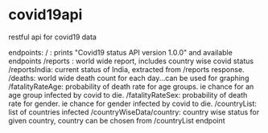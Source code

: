 # covid19api
restful api for covid19 data

endpoints:
/ : prints "Covid19 status API version 1.0.0" and available endpoints
/reports : world wide report, includes country wise covid status
/reportsIndia: current status of India, extracted from /reports response.
/deaths: world wide death count for each day...can be used for graphing
/fatalityRateAge: probability of death rate for age groups. ie chance for an age group infected by covid to die.
/fatalityRateSex: probability of death rate for gender. ie chance for gender infected by covid to die.
/countryList: list of countries infected
/countryWiseData/country: country wise status for given country, country can be chosen from /countryList endpoint


